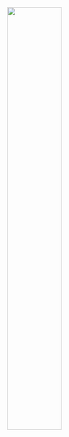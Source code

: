 <img width="50%" align="center" src="https://media.giphy.com/media/VJAtOCJks1aQoIiPIb/giphy.gif" />
